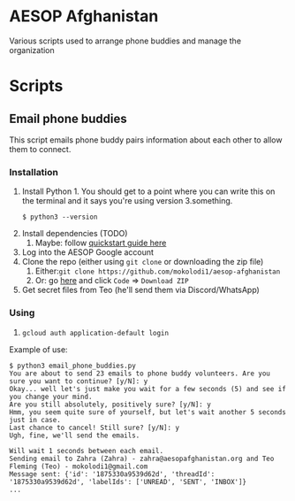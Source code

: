 # AESOP Afghanistan

Various scripts used to arrange phone buddies and manage the organization

# Scripts

## Email phone buddies

This script emails phone buddy pairs information about each other to allow them to connect.

### Installation

1. Install Python
   1. 
      You should get to a point where you can write this on the terminal and it says you're using version 3.something.
      ```
      $ python3 --version
      ```
2. Install dependencies (TODO)
   1. Maybe: follow [quickstart guide here](https://developers.google.com/gmail/api/quickstart/python)
3. Log into the AESOP Google account
3. Clone the repo (either using `git clone` or downloading the zip file)
   1. Either:`git clone https://github.com/mokolodi1/aesop-afghanistan`
   2. Or: go [here](https://github.com/mokolodi1/aesop-afghanistan) and click `Code` => `Download ZIP`
4. Get secret files from Teo (he'll send them via Discord/WhatsApp)


### Using
1. `gcloud auth application-default login`

Example of use:
```
$ python3 email_phone_buddies.py
You are about to send 23 emails to phone buddy volunteers. Are you sure you want to continue? [y/N]: y
Okay... well let's just make you wait for a few seconds (5) and see if you change your mind.
Are you still absolutely, positively sure? [y/N]: y
Hmm, you seem quite sure of yourself, but let's wait another 5 seconds just in case.
Last chance to cancel! Still sure? [y/N]: y
Ugh, fine, we'll send the emails.

Will wait 1 seconds between each email.
Sending email to Zahra (Zahra) - zahra@aesopafghanistan.org and Teo Fleming (Teo) - mokolodi1@gmail.com
Message sent: {'id': '1875330a9539d62d', 'threadId': '1875330a9539d62d', 'labelIds': ['UNREAD', 'SENT', 'INBOX']}
...
```